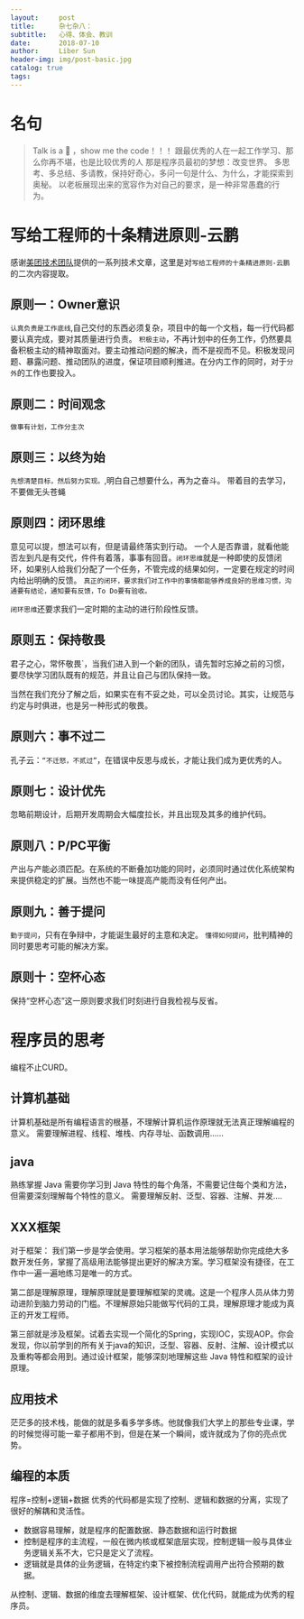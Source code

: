 ```yaml
---
layout:     post
title:      杂七杂八：
subtitle:   心得、体会、教训
date:       2018-07-10
author:     Liber Sun
header-img: img/post-basic.jpg
catalog: true
tags:
---
```


# 名句

>Talk is a 💩 ，show me the code！！！
>跟最优秀的人在一起工作学习、那么你再不堪，也是比较优秀的人
>那是程序员最初的梦想：改变世界。
>多思考、多总结、多请教，保持好奇心，多问一句是什么、为什么，才能探索到奥秘。
>以老板展现出来的宽容作为对自己的要求，是一种非常愚蠢的行为。

# 写给工程师的十条精进原则-云鹏

感谢[美团技术团队](https://tech.meituan.com/)提供的一系列技术文章，这里是对`写给工程师的十条精进原则-云鹏`的二次内容提取。

## 原则一：Owner意识

`认真负责是工作底线`,自己交付的东西必须复杂，项目中的每一个文档，每一行代码都要认真完成，要对其质量进行负责。
`积极主动`，不再计划中的任务工作，仍然要具备积极主动的精神取面对。要主动推动问题的解决，而不是视而不见。积极发现问题、暴露问题、推动团队的进度，保证项目顺利推进。在分内工作的同时，对于`分外`的工作也要投入。

## 原则二：时间观念

`做事有计划，工作分主次`

## 原则三：以终为始

`先想清楚目标，然后努力实现。`,明白自己想要什么，再为之奋斗。
带着目的去学习，不要做无头苍蝇

## 原则四：闭环思维

意见可以提，想法可以有，但是请最终落实到行动。
一个人是否靠谱，就看他能否左到凡是有交代，件件有着落，事事有回音。`闭环思维`就是一种即使的反馈闭环，如果别人给我们分配了一个任务，不管完成的结果如何，一定要在规定的时间内给出明确的反馈。
`真正的闭环，要求我们对工作中的事情都能够养成良好的思维习惯，沟通要有结论，通知要有反馈，To Do要有验收。`

`闭环思维`还要求我们一定时期的主动的进行阶段性反馈。

## 原则五：保持敬畏

君子之心，常怀敬畏`，当我们进入到一个新的团队，请先暂时忘掉之前的习惯，要尽快学习团队既有的规范，并且让自己与团队保持一致。

当然在我们充分了解之后，如果实在有不妥之处，可以全员讨论。其实，让规范与约定与时俱进，也是另一种形式的敬畏。

## 原则六：事不过二

孔子云：`“不迁怒，不贰过”`，在错误中反思与成长，才能让我们成为更优秀的人。

## 原则七：设计优先

忽略前期设计，后期开发周期会大幅度拉长，并且出现及其多的维护代码。

## 原则八：P/PC平衡

产出与产能必须匹配。在系统的不断叠加功能的同时，必须同时通过优化系统架构来提供稳定的扩展。当然也不能一味提高产能而没有任何产出。

## 原则九：善于提问

`勤于提问`，只有在争辩中，才能诞生最好的主意和决定。
`懂得如何提问`，批判精神的同时要思考可能的解决方案。

## 原则十：空杯心态

保持“空杯心态”这一原则要求我们时刻进行自我检视与反省。

# 程序员的思考

编程不止CURD。

## 计算机基础

计算机基础是所有编程语言的根基，不理解计算机运作原理就无法真正理解编程的意义。
需要理解进程、线程、堆栈、内存寻址、函数调用……

## java

熟练掌握 Java 需要你学习到 Java 特性的每个角落，不需要记住每个类和方法，但需要深刻理解每个特性的意义。
需要理解反射、泛型、容器、注解、并发....

## XXX框架

对于框架：
我们第一步是学会使用。学习框架的基本用法能够帮助你完成绝大多数开发任务，掌握了高级用法能够提出更好的解决方案。学习框架没有捷径，在工作中一遍一遍地练习是唯一的方式。

第二部是理解原理，理解原理就是要理解框架的灵魂。这是一个程序人员从体力劳动进阶到脑力劳动的门槛。不理解原始只能做写代码的工具，理解原理才能成为真正的开发工程师。

第三部就是涉及框架。试着去实现一个简化的Spring，实现IOC，实现AOP。你会发现，你以前学到的所有关于java的知识，泛型、容器、反射、注解、设计模式以及重构等都会用到。通过设计框架，能够深刻地理解这些 Java 特性和框架的设计原理。

## 应用技术

茫茫多的技术栈，能做的就是多看多学多练。他就像我们大学上的那些专业课，学的时候觉得可能一辈子都用不到，但是在某一个瞬间，或许就成为了你的亮点优势。

## 编程的本质

程序=控制+逻辑+数据 优秀的代码都是实现了控制、逻辑和数据的分离，实现了很好的解耦和灵活性。

- 数据容易理解，就是程序的配置数据、静态数据和运行时数据
- 控制是程序的主流程，一般在微内核或框架底层实现，控制逻辑一般与具体业务逻辑关系不大，它只是定义了流程。
- 逻辑就是具体的业务逻辑，在特定约束下被控制流程调用产出符合预期的数据。

从控制、逻辑、数据的维度去理解框架、设计框架、优化代码，就能成为优秀的程序员。